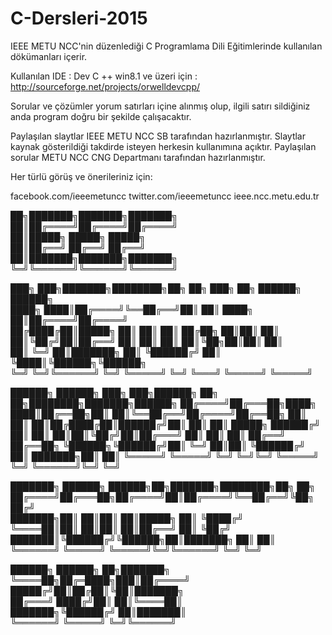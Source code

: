 # C-Dersleri-2015
IEEE METU NCC'nin düzenlediği C Programlama Dili Eğitimlerinde kullanılan dökümanları içerir.

Kullanılan IDE : Dev C ++ 
  win8.1 ve üzeri için : http://sourceforge.net/projects/orwelldevcpp/

Sorular ve çözümler yorum satırları içine alınmış olup, ilgili satırı sildiğiniz anda program doğru bir şekilde çalışacaktır.

Paylaşılan slaytlar IEEE METU NCC SB tarafından hazırlanmıştır.
Slaytlar kaynak gösterildiği takdirde isteyen herkesin kullanımına açıktır.
Paylaşılan sorular METU NCC CNG Departmanı tarafından hazırlanmıştır.


Her türlü görüş ve önerileriniz için:

facebook.com/ieeemetuncc
twitter.com/ieeemetuncc
ieee.ncc.metu.edu.tr


██╗███████╗███████╗███████╗                                           
██║██╔════╝██╔════╝██╔════╝                                           
██║█████╗  █████╗  █████╗                                             
██║██╔══╝  ██╔══╝  ██╔══╝                                             
██║███████╗███████╗███████╗                                           
╚═╝╚══════╝╚══════╝╚══════╝                                           
                                                                      
███╗   ███╗███████╗████████╗██╗   ██╗    ███╗   ██╗ ██████╗ ██████╗   
████╗ ████║██╔════╝╚══██╔══╝██║   ██║    ████╗  ██║██╔════╝██╔════╝   
██╔████╔██║█████╗     ██║   ██║   ██║    ██╔██╗ ██║██║     ██║        
██║╚██╔╝██║██╔══╝     ██║   ██║   ██║    ██║╚██╗██║██║     ██║        
██║ ╚═╝ ██║███████╗   ██║   ╚██████╔╝    ██║ ╚████║╚██████╗╚██████╗   
╚═╝     ╚═╝╚══════╝   ╚═╝    ╚═════╝     ╚═╝  ╚═══╝ ╚═════╝ ╚═════╝   
                                                                      
 ██████╗ ██████╗ ███╗   ███╗██████╗ ██╗   ██╗████████╗███████╗██████╗ 
██╔════╝██╔═══██╗████╗ ████║██╔══██╗██║   ██║╚══██╔══╝██╔════╝██╔══██╗
██║     ██║   ██║██╔████╔██║██████╔╝██║   ██║   ██║   █████╗  ██████╔╝
██║     ██║   ██║██║╚██╔╝██║██╔═══╝ ██║   ██║   ██║   ██╔══╝  ██╔══██╗
╚██████╗╚██████╔╝██║ ╚═╝ ██║██║     ╚██████╔╝   ██║   ███████╗██║  ██║
 ╚═════╝ ╚═════╝ ╚═╝     ╚═╝╚═╝      ╚═════╝    ╚═╝   ╚══════╝╚═╝  ╚═╝
                                                                      
███████╗ ██████╗  ██████╗██╗███████╗████████╗██╗   ██╗                
██╔════╝██╔═══██╗██╔════╝██║██╔════╝╚══██╔══╝╚██╗ ██╔╝                
███████╗██║   ██║██║     ██║█████╗     ██║    ╚████╔╝                 
╚════██║██║   ██║██║     ██║██╔══╝     ██║     ╚██╔╝                  
███████║╚██████╔╝╚██████╗██║███████╗   ██║      ██║                   
╚══════╝ ╚═════╝  ╚═════╝╚═╝╚══════╝   ╚═╝      ╚═╝                   
                                                                      
██████╗  ██████╗  ██╗███████╗                                         
╚════██╗██╔═████╗███║██╔════╝                                         
 █████╔╝██║██╔██║╚██║███████╗                                         
██╔═══╝ ████╔╝██║ ██║╚════██║                                         
███████╗╚██████╔╝ ██║███████║                                         
╚══════╝ ╚═════╝  ╚═╝╚══════╝                                         
                                                                      
